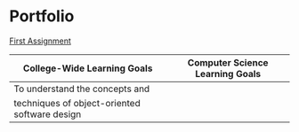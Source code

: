 # Portfolio


[First Assignment](https://github.com/heytoshi/2D-Platformer/blob/master/PORTFOLIO.md)

|College-Wide Learning Goals         | Computer Science Learning Goals        |
|----------------------------------- |:--------------------------------------:| 
|To	understand	the	concepts	and	   |
techniques	of	object-oriented software	design | |
